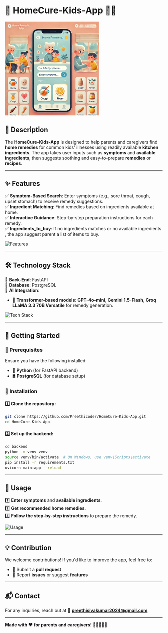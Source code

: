 # 🌿 HomeCure-Kids-App 🏡👶


<img src="images/logo.webp" alt="Alt text" width="300">

## 📝 Description
The **HomeCure-Kids-App** is designed to help parents and caregivers find **home remedies** for common kids' illnesses using readily available **kitchen ingredients**. The app takes user inputs such as **symptoms** and **available ingredients**, then suggests soothing and easy-to-prepare **remedies** or **recipes**.

---

## ✨ Features
✅ **Symptom-Based Search**: Enter symptoms (e.g., sore throat, cough, upset stomach) to receive remedy suggestions.  
✅ **Ingredient Matching**: Find remedies based on ingredients available at home.  
✅ **Interactive Guidance**: Step-by-step preparation instructions for each remedy.  
✅ **Ingredients_to_buy**: If no ingredients matches or no available ingredients , the app suggest parent a list of items to buy.

![Features](https://via.placeholder.com/600x300?text=App+Features)

---

## 🛠️ Technology Stack
📌 **Back-End**: FastAPI  
📌 **Database**: PostgreSQL  
📌 **AI Integration**:
- 🤖 **Transformer-based models**: **GPT-4o-mini**, **Gemini 1.5-Flash**, **Groq LLaMA 3.3 70B Versatile** for remedy generation.


![Tech Stack]((https://fastapi.tiangolo.com/img/logo-margin/logo-teal.png))

---

## 🚀 Getting Started

### 📌 Prerequisites
Ensure you have the following installed:
- 🐍 **Python** (for FastAPI backend)
- 🛢 **PostgreSQL** (for database setup)

### 🔧 Installation
#### 1️⃣ Clone the repository:
```sh
git clone https://github.com/Preethicoder/HomeCure-Kids-App.git
cd HomeCure-Kids-App
```

#### 2️⃣ Set up the backend:
```sh
cd backend
python -m venv venv
source venv/bin/activate  # On Windows, use venv\Scripts\activate
pip install -r requirements.txt
uvicorn main:app --reload
```

---

## 📌 Usage
1️⃣ **Enter symptoms** and **available ingredients**.  
2️⃣ **Get recommended home remedies**.  
3️⃣ **Follow the step-by-step instructions** to prepare the remedy.  

![Usage](https://via.placeholder.com/600x300?text=How+to+Use+the+App)

---

## 💡 Contribution
We welcome contributions! If you'd like to improve the app, feel free to:
- 🔹 Submit a **pull request**
- 🔹 Report **issues** or suggest **features**

---

## 📬 Contact
For any inquiries, reach out at 📧 **[preethisivakumar2024@gmail.com](mailto:preethisivakumar2024@gmail.com)**.

---

**Made with ❤️ for parents and caregivers!** 🌸👨‍👩‍👧‍👦
